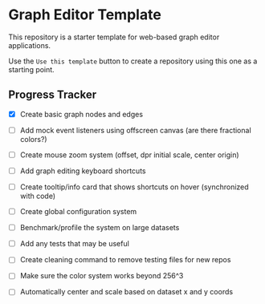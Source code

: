 # Graph Editor Template

This repository is a starter template for web-based graph editor applications.

Use the `Use this template` button to create a repository using this one as a starting point.

## Progress Tracker

-   [x] Create basic graph nodes and edges
-   [ ] Add mock event listeners using offscreen canvas (are there fractional colors?)
-   [ ] Create mouse zoom system (offset, dpr initial scale, center origin)
-   [ ] Add graph editing keyboard shortcuts
-   [ ] Create tooltip/info card that shows shortcuts on hover (synchronized with code)
-   [ ] Create global configuration system
-   [ ] Benchmark/profile the system on large datasets
-   [ ] Add any tests that may be useful
-   [ ] Create cleaning command to remove testing files for new repos
-   [ ] Make sure the color system works beyond 256^3
-   [ ] Automatically center and scale based on dataset x and y coords

